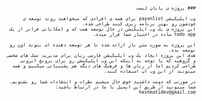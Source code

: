 <div dir="rtl">

    ### پروژه ی پایان لیست

    وب اپلیکیشن payanlist برای همه ی افرادی که میخواهند روند توسعه ی خودشون رو بهتر برنامه ریزی کنند طراحی شده.
    این پروژه ی یک وب اپلیکیشن در حال توسعه هست که و امکاناتی فراتر از یک todo app ساده در اختیار شما قرار میده.

    این پروژه به صورت متن باز ارائه شده تا هر توسعه دهنده ای بتونه اون رو توسعه بده.
    هدف این پروژه ایجاد یک وب اپلیکیشن فارسی زبان برای مدیریت تسک های شخصی و گروهیه که با توجه به اینکه این وب اپلیکیشن رو برای بروبچ ایرونی طراحی کردیم اما از زبان ها و فرهنگ های دیگه هم پشتیبانی میکنیم و همه میتونند از این وب اپ استفاده کنند.

    در صورتی که دوست داشتید خوش حال میشیم نظرات و انتقادات شما رو بشنویم.
    شما میتونید از طریق این ایمیل با ما در ارتباط باشید:
    heshmatidev@gmail.com
</div>

